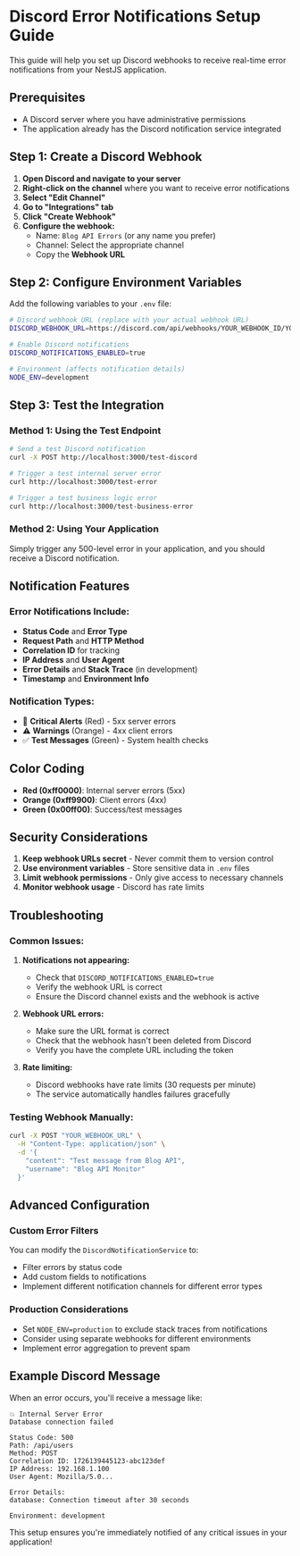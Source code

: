 # Discord Error Notifications Setup Guide

This guide will help you set up Discord webhooks to receive real-time error notifications from your NestJS application.

## Prerequisites

- A Discord server where you have administrative permissions
- The application already has the Discord notification service integrated

## Step 1: Create a Discord Webhook

1. **Open Discord and navigate to your server**
2. **Right-click on the channel** where you want to receive error notifications
3. **Select "Edit Channel"**
4. **Go to "Integrations" tab**
5. **Click "Create Webhook"**
6. **Configure the webhook:**
   - Name: `Blog API Errors` (or any name you prefer)
   - Channel: Select the appropriate channel
   - Copy the **Webhook URL**

## Step 2: Configure Environment Variables

Add the following variables to your `.env` file:

```bash
# Discord webhook URL (replace with your actual webhook URL)
DISCORD_WEBHOOK_URL=https://discord.com/api/webhooks/YOUR_WEBHOOK_ID/YOUR_WEBHOOK_TOKEN

# Enable Discord notifications
DISCORD_NOTIFICATIONS_ENABLED=true

# Environment (affects notification details)
NODE_ENV=development
```

## Step 3: Test the Integration

### Method 1: Using the Test Endpoint
```bash
# Send a test Discord notification
curl -X POST http://localhost:3000/test-discord

# Trigger a test internal server error
curl http://localhost:3000/test-error

# Trigger a test business logic error
curl http://localhost:3000/test-business-error
```

### Method 2: Using Your Application
Simply trigger any 500-level error in your application, and you should receive a Discord notification.

## Notification Features

### Error Notifications Include:
- **Status Code** and **Error Type**
- **Request Path** and **HTTP Method**
- **Correlation ID** for tracking
- **IP Address** and **User Agent**
- **Error Details** and **Stack Trace** (in development)
- **Timestamp** and **Environment Info**

### Notification Types:
- 🚨 **Critical Alerts** (Red) - 5xx server errors
- ⚠️ **Warnings** (Orange) - 4xx client errors
- ✅ **Test Messages** (Green) - System health checks

## Color Coding
- **Red (0xff0000)**: Internal server errors (5xx)
- **Orange (0xff9900)**: Client errors (4xx)
- **Green (0x00ff00)**: Success/test messages

## Security Considerations

1. **Keep webhook URLs secret** - Never commit them to version control
2. **Use environment variables** - Store sensitive data in `.env` files
3. **Limit webhook permissions** - Only give access to necessary channels
4. **Monitor webhook usage** - Discord has rate limits

## Troubleshooting

### Common Issues:

1. **Notifications not appearing:**
   - Check that `DISCORD_NOTIFICATIONS_ENABLED=true`
   - Verify the webhook URL is correct
   - Ensure the Discord channel exists and the webhook is active

2. **Webhook URL errors:**
   - Make sure the URL format is correct
   - Check that the webhook hasn't been deleted from Discord
   - Verify you have the complete URL including the token

3. **Rate limiting:**
   - Discord webhooks have rate limits (30 requests per minute)
   - The service automatically handles failures gracefully

### Testing Webhook Manually:
```bash
curl -X POST "YOUR_WEBHOOK_URL" \
  -H "Content-Type: application/json" \
  -d '{
    "content": "Test message from Blog API",
    "username": "Blog API Monitor"
  }'
```

## Advanced Configuration

### Custom Error Filters
You can modify the `DiscordNotificationService` to:
- Filter errors by status code
- Add custom fields to notifications
- Implement different notification channels for different error types

### Production Considerations
- Set `NODE_ENV=production` to exclude stack traces from notifications
- Consider using separate webhooks for different environments
- Implement error aggregation to prevent spam

## Example Discord Message

When an error occurs, you'll receive a message like:

```
💥 Internal Server Error
Database connection failed

Status Code: 500
Path: /api/users
Method: POST
Correlation ID: 1726139445123-abc123def
IP Address: 192.168.1.100
User Agent: Mozilla/5.0...

Error Details:
database: Connection timeout after 30 seconds

Environment: development
```

This setup ensures you're immediately notified of any critical issues in your application!
